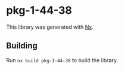 # pkg-1-44-38

This library was generated with [Nx](https://nx.dev).

## Building

Run `nx build pkg-1-44-38` to build the library.
